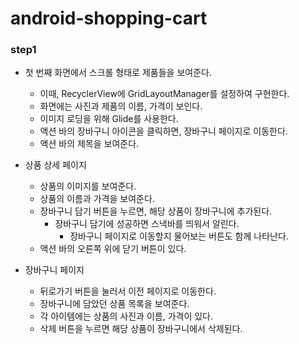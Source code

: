 # android-shopping-cart


### step1

- 첫 번째 화면에서 스크롤 형태로 제품들을 보여준다.
  - 이때, RecyclerView에 GridLayoutManager를 설정하여 구현한다.
  - 화면에는 사진과 제품의 이름, 가격이 보인다.
  - 이미지 로딩을 위해 Glide를 사용한다.
  - 액션 바의 장바구니 아이콘을 클릭하면, 장바구니 페이지로 이동한다.
  - 액션 바의 제목을 보여준다.

- 상품 상세 페이지
  - 상품의 이미지를 보여준다.
  - 상품의 이름과 가격을 보여준다.
  - 장바구니 담기 버튼을 누르면, 해당 상품이 장바구니에 추가된다.
    - 장바구니 담기에 성공하면 스낵바를 띄워서 알린다.
      - 장바구니 페이지로 이동할지 물어보는 버튼도 함께 나타난다.
  - 액션 바의 오른쪽 위에 닫기 버튼이 있다.
  
- 장바구니 페이지
  - 뒤로가기 버튼을 눌러서 이전 페이지로 이동한다.
  - 장바구니에 담았던 상품 목록을 보여준다.
  - 각 아이템에는 상품의 사진과 이름, 가격이 있다.
  - 삭제 버튼을 누르면 해당 상품이 장바구니에서 삭제된다.
